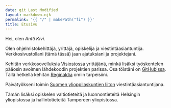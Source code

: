 ```yaml
---
date: git Last Modified
layout: markdown.njk
permalink: '{{ "/" | makePath("fi") }}'
title: Etusivu
---
```


Hei, olen _Antti Kivi_.

Olen ohjelmistokehittäjä, yrittäjä, opiskelija ja viestintäasiantuntija.
Verkkosivustollani (tämä tässä) jaan ajatuksiani ja projektejani.

Kehitän verkkosovelluksia [Visiostossa](https://www.visiosto.fi) yrittäjänä,
minkä lisäksi työskentelen pääosin avoimen lähdekoodin projektien parissa. Osa
töistäni on [GitHubissa](https://github.com/anttikivi). Tällä hetkellä kehitän
[Reginaldia](https://github.com/get-reginald/reginald) omiin tarpeisiini.

Päivätyökseni toimin [Suomen ylioppilaskuntien liiton](https://syl.fi)
viestintäasiantuntijana.

Tämän lisäksi opiskelen valtiotieteitä ja luonnontieteitä Helsingin yliopistossa
ja hallintotieteitä Tampereen yliopistossa.
